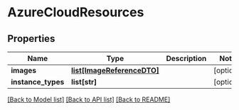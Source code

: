 # AzureCloudResources

## Properties
Name | Type | Description | Notes
------------ | ------------- | ------------- | -------------
**images** | [**list[ImageReferenceDTO]**](ImageReferenceDTO.md) |  | [optional] 
**instance_types** | **list[str]** |  | [optional] 

[[Back to Model list]](../README.md#documentation-for-models) [[Back to API list]](../README.md#documentation-for-api-endpoints) [[Back to README]](../README.md)


